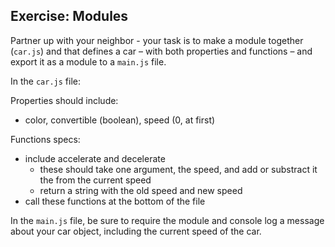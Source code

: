 ## Exercise: Modules

Partner up with your neighbor - your task is to make a module together (`car.js`) and that defines a car – with both properties and functions – and export it as a module to a `main.js` file.

In the `car.js` file:

Properties should include:
- color, convertible (boolean), speed (0, at first)

Functions specs:
- include accelerate and decelerate
  - these should take one argument, the speed, and add or substract it the from the current speed
  - return a string with the old speed and new speed
- call these functions at the bottom of the file

In the `main.js` file, be sure to require the module and console log a message about your car object, including the current speed of the car.

